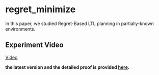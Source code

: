 # regret_minimize

In this paper, we studied Regret-Based LTL planning in partially-known environments.

## Experiment Video

[Video](https://youtu.be/lLRT2pLfABA)

__the latest version and the detailed proof is provided [here](regret4IFAC.pdf).__
